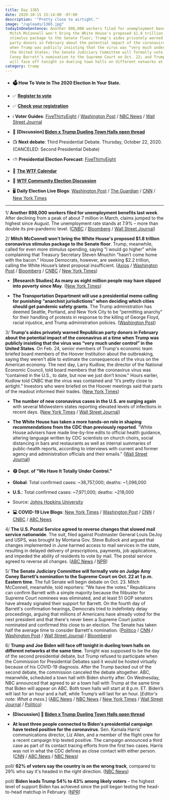 ```yaml
---
title: Day 1365
date: 2020-10-15 15:14:00 -07:00
description: '"Pretty close to airtight."'
image: "/uploads/1365.jpg"
todayInOneSentence: Another 898,000 workers filed for unemployment benefits last week;
  Mitch McConnell won't bring the White House's proposed $1.8 trillion coronavirus
  stimulus package to the Senate floor; Trump's aides privately warned Republican
  party donors in February about the potential impact of the coronavirus at a time
  when Trump was publicly insisting that the virus was “very much under control” in
  the United States; the Senate Judiciary Committee will formally vote on Judge Amy
  Coney Barrett’s nomination to the Supreme Court on Oct. 22; and Trump and Joe Biden
  will face off tonight in dueling town halls on different networks at the same time.
category: trump
---
```


* #### 🗳 How To Vote In The 2020 Election In Your State.

* ✅ **[Register to vote](https://www.vote.org/register-to-vote/)**

* ✅ **[Check your registration](https://www.vote.org/am-i-registered-to-vote/)**

* ℹ️ **Voter Guides**: [FiveThirtyEight](https://projects.fivethirtyeight.com/how-to-vote-2020/) / [Washington Post](https://www.washingtonpost.com/elections/2020/how-to-vote/) / [NBC News](https://www.nbcnews.com/specials/plan-your-vote-state-by-state-guide-voting-by-mail-early-in-person-voting-election/index.html?cid=bc_npd_nn_ms_np-1_200816) / [Wall Street Journal](https://www.wsj.com/articles/how-to-vote-by-mail-in-every-state-11597840923)

* 🍿 **\[Discussion\] [Biden x Trump Dueling Town Halls open thread](https://talk.whatthefuckjusthappenedtoday.com/t/biden-x-trump-dueling-town-halls-open-thread/5992)**

* 📺 **Next debate**: Third Presidential Debate. Thursday, October 22, 2020. (CANCELED: Second Presidential Debate)

* ⛅️ **Presidential Election Forecast**: [FiveThirtyEight](https://projects.fivethirtyeight.com/2020-election-forecast/)

* 📆 **[The WTF Calendar](https://talk.whatthefuckjusthappenedtoday.com/t/the-wtf-event-calendar/5888)**

* 💬 **[WTF Community Election Discussion](https://talk.whatthefuckjusthappenedtoday.com/t/2020-general-election-trump-vs-biden/5758)**

* 🖥 **Daily Election Live Blogs**: [Washington Post](https://www.washingtonpost.com/elections/2020/10/15/trump-biden-live-updates/) / [The Guardian](https://www.theguardian.com/us-news/live/2020/oct/15/amy-coney-barrett-senate-hearing-donald-trump-joe-biden-us-election-coronavirus-covid-live-updates) / [CNN](https://www.cnn.com/politics/live-news/us-election-town-halls-10-15-20/index.html) / [New York Times](https://www.nytimes.com/live/2020/10/15/business/us-economy-coronavirus?action=click&module=Top%20Stories&pgtype=Homepage)

---

1/ **Another 898,000 workers filed for unemployment benefits last week**. After declining from a peak of about 7 million in March, claims jumped to the highest since August. The unemployment rate stands at 7.9% – more than double its pre-pandemic level. ([CNBC](https://www.cnbc.com/2020/10/15/weekly-jobless-claims.html) / [Bloomberg](https://www.bloomberg.com/news/articles/2020-10-15/u-s-jobless-claims-jump-americans-move-to-extended-programs?srnd=premium&sref=MIBMEEoj) / [Wall Street Journal](https://www.wsj.com/articles/weekly-jobless-claims-coronavirus-10-15-2020-11602714104?mod=hp_lead_pos2))

2/ **Mitch McConnell won't bring the White House's proposed $1.8 trillion coronavirus stimulus package to the Senate floor**. Trump, meanwhile, called for even more stimulus spending, saying "I would go higher" while complaining that Treasury Secretary Steven Mnuchin "hasn’t come home with the bacon." House Democrats, however, are seeking $2.2 trillion, calling the White House’s latest proposal insufficient. ([Axios](https://www.axios.com/stimulus-negotiations-cares-act-before-election-cd826d06-b3e8-4518-b2a2-bfa444361754.html) / [Washington Post](https://www.washingtonpost.com/us-policy/2020/10/15/trump-stimulus-economy-congress/) / [Bloomberg](https://www.bloomberg.com/news/articles/2020-10-15/trump-says-he-d-go-over-1-8-trillion-on-stimulus-blames-pelosi?sref=MIBMEEoj) / [CNBC](https://www.cnbc.com/2020/10/15/mnuchin-says-hell-give-ground-on-virus-testing-in-stimulus-negotiations-with-pelosi.html) / [New York Times](https://www.nytimes.com/live/2020/10/15/business/us-economy-coronavirus/president-trump-supports-a-bigger-relief-bill-but-a-deal-is-far-from-certain))

* **\[Research Studies\] As many as eight million people may have slipped into poverty since May**. ([New York Times](https://www.nytimes.com/2020/10/15/us/politics/federal-aid-poverty-levels.html))

* **The Transportation Department will use a presidential memo calling for punishing “anarchist jurisdictions” when deciding which cities should get pandemic safety grants**. The Trump administration has deemed Seattle, Portland, and New York City to be “permitting anarchy” for their handling of protests in response to the killing of George Floyd, racial injustice, and Trump administration policies. ([Washington Post](https://www.washingtonpost.com/transportation/2020/10/15/anarchist-jurisdictions-denied-covid-grant-money/))

3/ **Trump's aides privately warned Republican party donors in February about the potential impact of the coronavirus at a time when Trump was publicly insisting that the virus was “very much under control” in the United States**. On Feb. 24, senior members of Trump's economic team briefed board members of the Hoover Institution about the outbreaking, saying they weren't able to estimate the consequences of the virus on the American economy. The next day, Larry Kudlow, the director of the National Economic Council, told board members that the coronavirus virus was “contained in the U.S., to date, but now we just don’t know." Hours earlier, Kudlow told CNBC that the virus was contained and “it’s pretty close to airtight.” Investors who were briefed on the Hoover meetings said that parts of the readout informed their trades. ([New York Times](https://www.nytimes.com/2020/10/14/us/politics/stock-market-coronavirus-trump.html))

* **The number of new coronavirus cases in the U.S. are surging again** with several Midwestern states reporting elevated levels of infections in recent days. ([New York Times](https://www.nytimes.com/interactive/2020/10/15/us/coronavirus-cases-us-surge.html) / [Wall Street Journal](https://www.wsj.com/articles/coronavirus-latest-updates-10-15-2020-11602749198))

* **The White House has taken a more hands-on role in shaping recommendations from the CDC than previously reported**. "White House advisers have made line-by-line edits to official health guidance, altering language written by CDC scientists on church choirs, social distancing in bars and restaurants as well as internal summaries of public-health reports, according to interviews with current and former agency and administration officials and their emails." ([Wall Street Journal](https://www.wsj.com/articles/a-demoralized-cdc-grapples-with-white-house-meddling-and-its-own-mistakes-11602776561))

* #### 😷 Dept. of "We Have It Totally Under Control."

* **Global**: Total confirmed cases: \~38,757,000; deaths: \~1,096,000

* **U.S.**: Total confirmed cases: \~7,971,000; deaths: \~218,000

* Source: [Johns Hopkins University](https://coronavirus.jhu.edu/map.html)

* **💻 COVID-19 Live Blogs**: [New York Times](https://www.nytimes.com/live/2020/10/15/world/covid-coronavirus) / [Washington Post](https://www.washingtonpost.com/nation/2020/10/15/coronavirus-covid-live-updates-us/) / [CNN](https://www.cnn.com/world/live-news/coronavirus-pandemic-10-15-20-intl/index.html) / [CNBC](https://www.cnbc.com/2020/10/15/coronavirus-updates-latest-news-on-the-covid-19-pandemic.html) / [ABC News](https://abcnews.go.com/Health/live-updates/coronavirus/?id=73623859)

4/ **The U.S. Postal Service agreed to reverse changes that slowed mail service nationwide**. The suit, filed against Postmaster General Louis DeJoy and USPS, was brought by Montana Gov. Steve Bullock and argued that changes implemented in June harmed access to mail services in the state, resulting in delayed delivery of prescriptions, payments, job applications, and impeded the ability of residents to vote by mail. The postal service agreed to reverse all changes. ([ABC News](https://abcnews.go.com/Health/wireStory/postal-service-agrees-reverse-service-73634096) / [NPR](https://www.npr.org/2020/10/15/923960405/postal-service-agrees-to-reverse-service-cutbacks-ahead-of-election))

5/ **The Senate Judiciary Committee will formally vote on Judge Amy Coney Barrett’s nomination to the Supreme Court on Oct. 22 at 1 p.m. Eastern time**. The full Senate will begin debate on Oct. 23. Mitch McConnell, meanwhile, told reporters: “We have the votes.” Republicans can confirm Barrett with a simple majority because the filibuster for Supreme Court nominees was eliminated, and at least 51 GOP senators have already signaled their support for Barrett. On the fourth day of Barrett's confirmation hearings, Democrats tried to indefinitely delay proceedings, arguing that millions of Americans have already voted for the next president and that there's never been a Supreme Court justice nominated and confirmed this close to an election. The Senate has taken half the average time to consider Barrett's nomination. ([Politico](https://www.politico.com/news/2020/10/14/amy-coney-barrett-obamacare-trump-challenge-429420) / [CNN](https://www.cnn.com/2020/10/15/politics/barrett-supreme-court-hearing-day-four/index.html) / [Washington Post](https://www.washingtonpost.com/politics/2020/10/15/amy-coney-barrett-confirmation-hearing-live-updates/) / [Wall Street Journal](https://www.wsj.com/articles/amy-coney-barretts-character-qualifications-to-be-discussed-by-witnesses-11602754203) / [Bloomberg](https://www.bloomberg.com/news/articles/2020-10-15/mcconnell-says-barrett-has-votes-for-senate-confirmation-kgavc5zz?sref=MIBMEEoj))

6/ **Trump and Joe Biden will face off tonight in dueling town halls on different networks at the same time**. Tonight was supposed to be the day of the second presidential debate, but Trump refused to participate when the Commission for Presidential Debates said it would be hosted virtually because of his COVID-19 diagnosis. After the Trump backed out of the second debate, the commission canceled the debate altogether. ABC, meanwhile, scheduled a town hall with Biden shortly after. On Wednesday, NBC announced that agreed to air a town hall with Trump at the same time that Biden will appear on ABC. Both town halls will start at 8 p.m. ET. Biden’s will last for an hour and a half, while Trump’s will last for an hour. \[*Editor's note: What a mess.*\] ([ABC News](https://abcnews.go.com/Politics/abc-news-announces-town-hall-democratic-nominee-joe/story?id=73506593) / [NBC News](https://www.nbcnews.com/politics/2020-election/nbc-news-host-town-hall-trump-thursday-n1243300) / [New York Times](https://www.nytimes.com/2020/10/14/us/elections/trump-town-hall-nbc.html) / [Wall Street Journal](https://www.wsj.com/articles/kamala-harris-cancels-campaign-travel-after-aide-flight-crew-member-test-positive-for-coronavirus-11602770915) / [Politico](https://www.politico.com/news/2020/10/15/trump-town-hall-fury-at-nbc-429639))

* **\[Discussion\] 🍿 [Biden x Trump Dueling Town Halls open thread](https://talk.whatthefuckjusthappenedtoday.com/t/biden-x-trump-dueling-town-halls-open-thread/5992)**

* **At least three people connected to Biden's presidential campaign have tested positive for the coronavirus**. Sen. Kamala Harris' communications director, Liz Allen, and a member of the flight crew for a recent campaign trip tested positive. The campaign announced a third case as part of its contact tracing efforts from the first two cases. Harris was not in what the CDC defines as close contact with either person. ([CNN](https://www.cnn.com/2020/10/15/politics/kamala-harris-campaign-travel-coronavirus/index.html) / [ABC News](https://abcnews.go.com/Politics/wireStory/harris-suspends-travel-staffer-tests-covid-19-positive-73630194) / [NBC News](https://www.nbcnews.com/politics/2020-election/harris-cancels-travel-after-top-aide-tests-positive-covid-19-n1243518))

poll/ **62% of voters say the country is on the wrong track**, compared to 29% who say it's headed in the right direction. ([NBC News](https://www.nbcnews.com/politics/meet-the-press/biden-continues-hold-double-digit-national-lead-over-trump-nbc-n1243425))

poll/ **Biden leads Trump 54% to 43% among likely voters** – the highest level of support Biden has achieved since the poll began testing the head-to-head matchup in February. ([NPR](https://www.npr.org/2020/10/15/923946468/poll-biden-takes-double-digit-lead-over-trump))